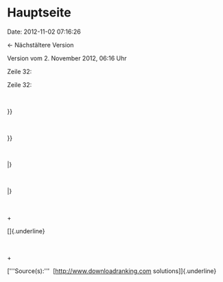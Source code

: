 Hauptseite
==========

Date: 2012-11-02 07:16:26

← Nächstältere Version

Version vom 2. November 2012, 06:16 Uhr

Zeile 32:

Zeile 32:

 

<div>

}}

</div>

 

<div>

}}

</div>

 

<div>

\|}

</div>

 

<div>

\|}

</div>

 

\+

<div>

[]{.underline}

</div>

 

\+

<div>

[\'\'\'Source(s):\'\'\'  \[http://www.downloadranking.com
solutions\]]{.underline}

</div>
